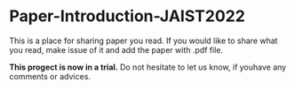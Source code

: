 # Paper-Introduction-JAIST2022

This is a place for sharing paper you read.
If you would like to share what you read, make issue of it and add the paper with .pdf file.

**This progect is now in a trial.** 
Do not hesitate to let us know, if youhave any comments or advices.
